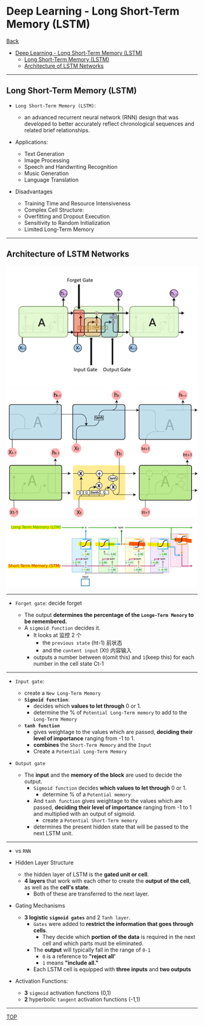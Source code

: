# Deep Learning - Long Short-Term Memory (LSTM)

[Back](../index.md)

- [Deep Learning - Long Short-Term Memory (LSTM)](#deep-learning---long-short-term-memory-lstm)
  - [Long Short-Term Memory (LSTM)](#long-short-term-memory-lstm)
  - [Architecture of LSTM Networks](#architecture-of-lstm-networks)

---

## Long Short-Term Memory (LSTM)

- `Long Short-Term Memory (LSTM)`:

  - an advanced recurrent neural network (RNN) design that was developed to better accurately reflect chronological sequences and related brief relationships.

- Applications:

  - Text Generation
  - Image Processing
  - Speech and Handwriting Recognition
  - Music Generation
  - Language Translation

- Disadvantages
  - Training Time and Resource Intensiveness
  - Complex Cell Structure:
  - Overfitting and Dropout Execution
  - Sensitivity to Random Initialization
  - Limited Long-Term Memory

---

## Architecture of LSTM Networks

![lstm_diagram](./pic/lstm_diagram01.jpg)
![lstm_diagram](./pic/lstm_diagram02.png)

![lstm_diagram](./pic/lstm_diagram03.png)

---

- `Forget gate`: decide forget

  - The output **determines the percentage of the `Longe-Term Menory` to be remembered.**
  - A `sigmoid function` decides it.
    - It looks at 监控 2 个
      - the `previous state` (ht-1) 前状态
      - and the `content input` (Xt) 内容输入
    - outputs a number between `0`(omit this) and `1`(keep this) for each number in the cell state Ct-1

---

- `Input gate`:

  - create a `New Long-Term Memory`
  - **`Sigmoid function`**:
    - decides which **values to let through** 0 or 1.
    - determine the % of `Potential Long-Term memory` to add to the `Long-Term Memory`
  - **`tanh function`**
    - gives weightage to the values which are passed, **deciding their level of importance** ranging from -1 to 1.
    - **combines** the `Short-Term Memory` and the `Input`
    - Create a `Potential Long-Term Memory`

- `Output gate`
  - The **input** and the **memory of the block** are used to decide the output.
    - `Sigmoid function` decides **which values to let through** 0 or 1.
      - determine % of a `Potential memory`
    - And `tanh function` gives weightage to the values which are passed, **deciding their level of importance** ranging from -1 to 1 and multiplied with an output of sigmoid.
      - create a `Potential Short-Term memory`
    - determines the present hidden state that will be passed to the next LSTM unit.

---

- vs `RNN`

- Hidden Layer Structure

  - the hidden layer of LSTM is the **gated unit or cell**.
  - **4 layers** that work with each other to create the **output of the cell**, as well as the **cell's state**.
    - Both of these are transferred to the next layer.

- Gating Mechanisms

  - **3 logistic `sigmoid gates`** and 2 `Tanh layer`.
    - `Gates` were added to **restrict the information that goes through cells**.
      - They decide which **portion of the data** is required in the next cell and which parts must be eliminated.
    - The **output** will typically fall in the range of `0-1`
      - `0` is a reference to **"reject all'**
      - `1` means **"include all."**
    - Each LSTM cell is equipped with **three inputs** and **two outputs**

- Activation Functions:
  - **3** `sigmoid` activation functions (0,1)
  - **2** hyperbolic `tangent` activation functions (-1,1)

---

[TOP](#deep-learning---long-short-term-memory-lstm)
